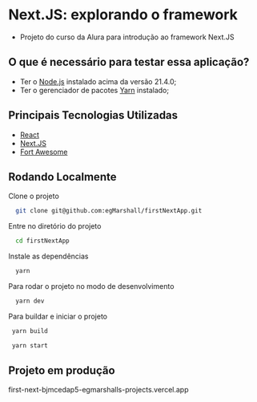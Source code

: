 # Next.JS: explorando o framework
- Projeto do curso da Alura para introdução ao framework Next.JS

## O que é necessário para testar essa aplicação?

- Ter o [Node.js](https://nodejs.org/en) instalado acima da versão 21.4.0;
- Ter o gerenciador de pacotes [Yarn](https://yarnpkg.com/) instalado;

## Principais Tecnologias Utilizadas

- [React](https://react.dev/)
- [Next.JS](https://nextjs.org/)
- [Fort Awesome](https://fortawesome.com/)


## Rodando Localmente

Clone o projeto

```bash
  git clone git@github.com:egMarshall/firstNextApp.git
```

Entre no diretório do projeto

```bash
  cd firstNextApp
```

Instale as dependências

```bash
  yarn
```

Para rodar o projeto no modo de desenvolvimento

```bash
  yarn dev
```

Para buildar e iniciar o projeto

```bash
 yarn build

 yarn start
```


## Projeto em produção

first-next-bjmcedap5-egmarshalls-projects.vercel.app
